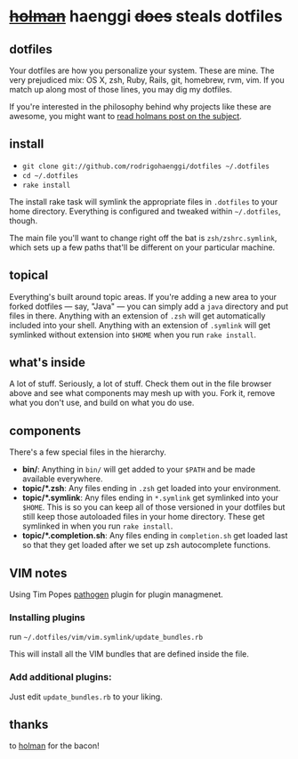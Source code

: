 # ~~[holman](https://github.com/holman/dotfiles)~~ haenggi ~~does~~ steals dotfiles


## dotfiles

Your dotfiles are how you personalize your system. These are mine. The very
prejudiced mix: OS X, zsh, Ruby, Rails, git, homebrew, rvm, vim. If you
match up along most of those lines, you may dig my dotfiles.

If you're interested in the philosophy behind why projects like these are awesome, you might want to [read holmans post on the
subject](http://zachholman.com/2010/08/dotfiles-are-meant-to-be-forked/).

## install

- `git clone git://github.com/rodrigohaenggi/dotfiles ~/.dotfiles`
- `cd ~/.dotfiles`
- `rake install`

The install rake task will symlink the appropriate files in `.dotfiles` to your
home directory. Everything is configured and tweaked within `~/.dotfiles`,
though.

The main file you'll want to change right off the bat is `zsh/zshrc.symlink`,
which sets up a few paths that'll be different on your particular machine.

## topical

Everything's built around topic areas. If you're adding a new area to your
forked dotfiles — say, "Java" — you can simply add a `java` directory and put
files in there. Anything with an extension of `.zsh` will get automatically
included into your shell. Anything with an extension of `.symlink` will get
symlinked without extension into `$HOME` when you run `rake install`.

## what's inside

A lot of stuff. Seriously, a lot of stuff. Check them out in the file browser
above and see what components may mesh up with you. Fork it, remove what you
don't use, and build on what you do use.

## components

There's a few special files in the hierarchy.

- **bin/**: Anything in `bin/` will get added to your `$PATH` and be made
  available everywhere.
- **topic/\*.zsh**: Any files ending in `.zsh` get loaded into your
  environment.
- **topic/\*.symlink**: Any files ending in `*.symlink` get symlinked into
  your `$HOME`. This is so you can keep all of those versioned in your dotfiles
  but still keep those autoloaded files in your home directory. These get
  symlinked in when you run `rake install`.
- **topic/\*.completion.sh**: Any files ending in `completion.sh` get loaded
  last so that they get loaded after we set up zsh autocomplete functions.

## VIM notes
 Using Tim Popes [pathogen](https://github.com/tpope/vim-pathogen) plugin for plugin managmenet.

### Installing plugins 
run `~/.dotfiles/vim/vim.symlink/update_bundles.rb`

This will install all the VIM bundles that are defined inside the file.

### Add additional plugins:
Just edit `update_bundles.rb` to your liking.

## thanks

to [holman](https://github.com/holman/dotfiles) for the bacon!
